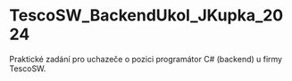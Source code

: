 # TescoSW_BackendUkol_JKupka_2024
Praktické zadání pro uchazeče o pozici programátor C# (backend) u firmy TescoSW.
